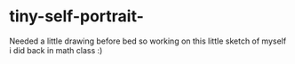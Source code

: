 # tiny-self-portrait-

Needed a little drawing before bed so working on this little sketch of myself i did back in math class :)
